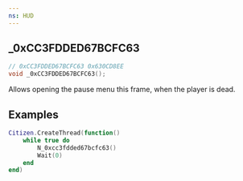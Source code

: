 ```yaml
---
ns: HUD
---
```

## _0xCC3FDDED67BCFC63

```c
// 0xCC3FDDED67BCFC63 0x630CD8EE
void _0xCC3FDDED67BCFC63();
```

Allows opening the pause menu this frame, when the player is dead.

## Examples
```lua
Citizen.CreateThread(function()
	while true do
		N_0xcc3fdded67bcfc63()
		Wait(0)
	end
end)
```
